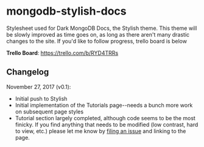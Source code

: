 # mongodb-stylish-docs

Stylesheet used for Dark MongoDB Docs, the Stylish theme. This theme will be
slowly improved as time goes on, as long as there aren't many drastic changes to
the site. If you'd like to follow progress, trello board is below

**Trello Board**: https://trello.com/b/RYD4TRRs

## Changelog

November 27, 2017 (v0.1):

* Initial push to Stylish
* Initial implementation of the Tutorials page--needs a bunch more work on
  subsequent page styles
* Tutorial section largely completed, although code seems to be the most
  finicky. If you find anything that needs to be modified (low contrast, hard to
  view, etc.) please let me know by
  [filing an issue](https://github.com/macintacos/mongodb-stylish-docs/issues)
  and linking to the page.
